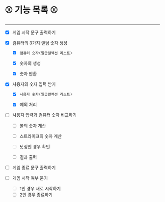 # ⚾ 기능 목록 ⚾

---
- [X] 게임 시작 문구 출력하기

- [X] 컴퓨터의 3가지 랜덤 숫자 생성 
  - [X] `컴퓨터 숫자(일급컬렉션 리스트)`
  - [X] 숫자의 생성
  - [X] 숫자 반환   
  

- [X]  사용자의 숫자 입력 받기
    - [X] `사용자 숫자(일급컬렉션 리스트)`
    - [X] 예외 처리  
   
   


- [ ] 사용자 입력과 컴퓨터 숫자 비교하기
  - [ ] 볼의 숫자 계산
  - [ ] 스트라이크의 숫자 계산
  - [ ] 낫싱인 경우 확인
  - [ ] 결과 출력


- [ ] 게임 종료 문구 출력하기
 

- [ ] 게임 시작 여부 묻기
    - [ ] 1인 경우 새로 시작하기
    - [ ] 2인 경우 종료하기
